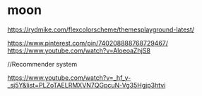 # moon

https://rydmike.com/flexcolorscheme/themesplayground-latest/

https://www.pinterest.com/pin/740208888768729467/
https://www.youtube.com/watch?v=AloeoaZhjS8


//Recommender system

https://www.youtube.com/watch?v=_hf_y-_sj5Y&list=PLZoTAELRMXVN7QGpcuN-Vg35Hgjp3htvi